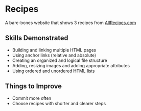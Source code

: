 # Recipes

A bare-bones website that shows 3 recipes from [AllRecipes.com](https://www.allrecipes.com/)

## Skills Demonstrated
- Building and linking multiple HTML pages
- Using anchor links (relative and absolute)
- Creating an organized and logical file structure
- Adding, resizing images and adding appropriate attributes
- Using ordered and unordered HTML lists

## Things to Improve
- Commit more often
- Choose recipes with shorter and clearer steps
